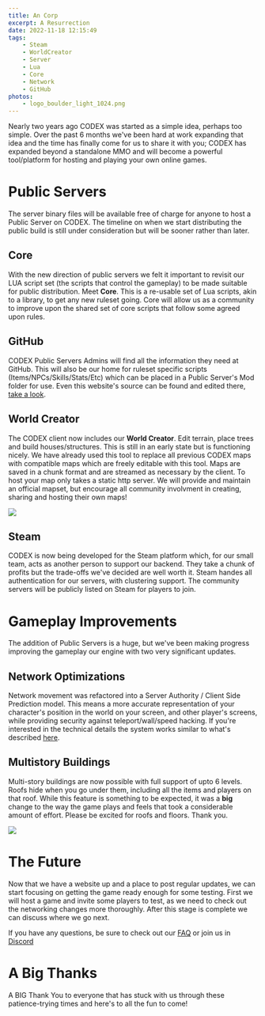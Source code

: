 ```yaml
---
title: An Corp
excerpt: A Resurrection
date: 2022-11-18 12:15:49
tags:
    - Steam
    - WorldCreator
    - Server
    - Lua
    - Core
    - Network
    - GitHub
photos:
    - logo_boulder_light_1024.png
---
```



Nearly two years ago CODEX was started as a simple idea, perhaps too simple. Over the past 6 months we've been hard at work expanding that idea and the time has finally come for us to share it with you; CODEX has expanded beyond a standalone MMO and will become a powerful tool/platform for hosting and playing your own online games.

# Public Servers

The server binary files will be available free of charge for anyone to host a Public Server on CODEX. The timeline on when we start distributing the public build is still under consideration but will be sooner rather than later. 

## Core

With the new direction of public servers we felt it important to revisit our LUA script set (the scripts that control the gameplay) to be made suitable for public distribution. Meet **Core**. This is a re-usable set of Lua scripts, akin to a library, to get any new ruleset going. Core will allow us as a community to improve upon the shared set of core scripts that follow some agreed upon rules.

## GitHub

CODEX Public Servers Admins will find all the information they need at GitHub. This will also be our home for ruleset specific scripts (Items/NPCs/Skills/Stats/Etc) which can be placed in a Public Server's Mod folder for use. Even this website's source can be found and edited there, [take a look](https://github.com/corp-por?tab=repositories).

## World Creator

The CODEX client now includes our **World Creator**. Edit terrain, place trees and build houses/structures. This is still in an early state but is functioning nicely. We have already used this tool to replace all previous CODEX maps with compatible maps which are freely editable with this tool. Maps are saved in a chunk format and are streamed as necessary by the client. To host your map only takes a static http server. We will provide and maintain an official mapset, but encourage all community involvment in creating, sharing and hosting their own maps!

![](world_creator_stones.png)

## Steam

CODEX is now being developed for the Steam platform which, for our small team, acts as another person to support our backend. They take a chunk of profits but the trade-offs we've decided are well worth it. Steam handes all authentication for our servers, with clustering support. The community servers will be publicly listed on Steam for players to join.

# Gameplay Improvements

The addition of Public Servers is a huge, but we've been making progress improving the gameplay our engine with two very significant updates.

## Network Optimizations

Network movement was refactored into a Server Authority / Client Side Prediction model. This means a more accurate representation of your character's position in the world on your screen, and other player's screens, while providing security against teleport/wall/speed hacking. If you're interested in the technical details the system works similar to what's described [here](https://gabrielgambetta.com/client-server-game-architecture.html).

## Multistory Buildings

Multi-story buildings are now possible with full support of upto 6 levels. Roofs hide when you go under them, including all the items and players on that roof.  While this feature is something to be expected, it was a **big** change to the way the game plays and feels that took a considerable amount of effort. Please be excited for roofs and floors. Thank you.


![](large_tower.png)


# The Future

Now that we have a website up and a place to post regular updates, we can start focusing on getting the game ready enough for some testing. First we will host a game and invite some players to test, as we need to check out the networking changes more thoroughly. After this stage is complete we can discuss where we go next.

If you have any questions, be sure to check out our [FAQ](https://codex.corppor.com/faq) or join us in [Discord](https://discord.com/invite/qvgAHrtq)

# A Big Thanks

A BIG Thank You to everyone that has stuck with us through these patience-trying times and here's to all the fun to come!